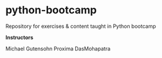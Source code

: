 # python-bootcamp
Repository for exercises &amp; content taught in Python bootcamp

**Instructors**

Michael Gutensohn
Proxima DasMohapatra
